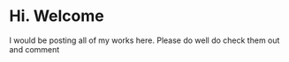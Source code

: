 # Hi. Welcome
I would be posting all of my works here.
Please do well do check them out and comment
